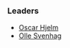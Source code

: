 ### Leaders


* [Oscar Hjelm](mailto:oscar.hjelm@owasp.org)
* [Olle Svenhag](mailto:olle.svenhag@owasp.org)
